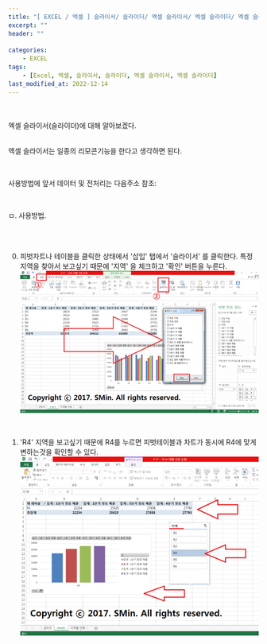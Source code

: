 ```yaml
---
title: "[ EXCEL / 엑셀 ] 슬라이서/ 슬라이더/ 엑셀 슬라이서/ 엑셀 슬라이더/ 엑셀 슬라이서 사용하기"
excerpt: ""
header: ""

categories:
    - EXCEL
tags:
    - [Excel, 엑셀, 슬라이서, 슬라이더, 엑셀 슬라이서, 엑셀 슬라이더]
last_modified_at: 2022-12-14
---
```


<br><br>
엑셀 슬라이서(슬라이더)에 대해 알아보겠다.
<br><br>

엑셀 슬라이서는 일종의 리모콘기능을 한다고 생각하면 된다.

<br>

사용방법에 앞서 데이터 및 전처리는 다음주소 참조:

<br>

ㅁ. 사용방법.

<br><br>


00. 피벗차트나 테이블을 클릭한 상태에서 '삽입' 탭에서 '슬라이서' 를 클릭한다. 
특정지역을 찾아서 보고싶기 때문에 '지역' 을 체크하고 '확인' 버튼을 누른다.
![](/upload/excel/18_slicer/00.png)

<br>

01. 'R4' 지역을 보고싶기 때문에 R4를 누르면 피벗테이블과 차트가 동시에 R4에 맞게 변하는것을 확인할 수 있다.
![](/upload/excel/18_slicer/01.png)
